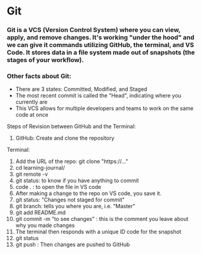 # Git

### Git is a VCS (Version Control System) where you can view, apply, and remove changes. It's working "under the hood" and we can give it commands utilizing GitHub, the terminal, and VS Code. It stores data in a file system made out of snapshots (the stages of your workflow).

### Other facts about Git:
- There are 3 states: Committed, Modified, and Staged
- The most recent commit is called the "Head", indicating where you currently are
- This VCS allows for multiple developers and teams to work on the same code at once

Steps of Revision between GitHub and the Terminal:
1. GitHub: Create and clone the repository

Terminal:
1. Add the URL of the repo: git clone "https://..."
1. cd learning-journal/
1. git remote -v
1. git status: to know if you have anything to commit
1. code . : to open the file in VS code
1. After making a change to the repo on VS code, you save it.
1. git status: "Changes not staged for commit"
1. git branch: tells you where you are, i.e. "Master"
1. git add README.md
1. git commit -m "to see changes" : this is the comment you leave about why you made changes
1. The terminal then responds with a unique ID code for the snapshot
1. git status
1. git push : Then changes are pushed to GitHub

